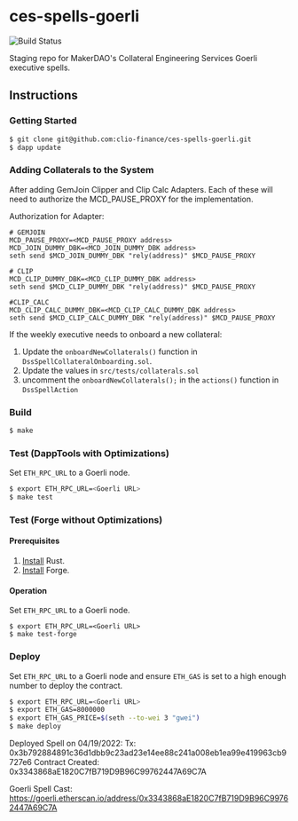 # ces-spells-goerli

![Build Status](https://github.com/makerdao/spells-goerli/actions/workflows/.github/workflows/tests.yaml/badge.svg?branch=master)

Staging repo for MakerDAO's Collateral Engineering Services Goerli executive spells.

## Instructions

### Getting Started

```bash
$ git clone git@github.com:clio-finance/ces-spells-goerli.git
$ dapp update
```

### Adding Collaterals to the System

After adding GemJoin Clipper and Clip Calc Adapters. Each of these will need to authorize the MCD_PAUSE_PROXY for the implementation.

Authorization for Adapter:

```
# GEMJOIN
MCD_PAUSE_PROXY=<MCD_PAUSE_PROXY address>
MCD_JOIN_DUMMY_DBK=<MCD_JOIN_DUMMY_DBK address>
seth send $MCD_JOIN_DUMMY_DBK "rely(address)" $MCD_PAUSE_PROXY

# CLIP
MCD_CLIP_DUMMY_DBK=<MCD_CLIP_DUMMY_DBK address>
seth send $MCD_CLIP_DUMMY_DBK "rely(address)" $MCD_PAUSE_PROXY

#CLIP_CALC
MCD_CLIP_CALC_DUMMY_DBK=<MCD_CLIP_CALC_DUMMY_DBK address>
seth send $MCD_CLIP_CALC_DUMMY_DBK "rely(address)" $MCD_PAUSE_PROXY
```

If the weekly executive needs to onboard a new collateral:

1. Update the `onboardNewCollaterals()` function in `DssSpellCollateralOnboarding.sol`.
2. Update the values in `src/tests/collaterals.sol`
3. uncomment the `onboardNewCollaterals();` in the `actions()` function in `DssSpellAction`

### Build

```bash
$ make
```

### Test (DappTools with Optimizations)

Set `ETH_RPC_URL` to a Goerli node.

```bash
$ export ETH_RPC_URL=<Goerli URL>
$ make test
```

### Test (Forge without Optimizations)

#### Prerequisites
1. [Install](https://www.rust-lang.org/tools/install) Rust.
2. [Install](https://github.com/gakonst/foundry#forge) Forge.

#### Operation
Set `ETH_RPC_URL` to a Goerli node.

```
$ export ETH_RPC_URL=<Goerli URL>
$ make test-forge
```

### Deploy

Set `ETH_RPC_URL` to a Goerli node and ensure `ETH_GAS` is set to a high enough number to deploy the contract.

```bash
$ export ETH_RPC_URL=<Goerli URL>
$ export ETH_GAS=8000000
$ export ETH_GAS_PRICE=$(seth --to-wei 3 "gwei")
$ make deploy

```

Deployed Spell on 04/19/2022: Tx: 0x3b792884891c36d1dbb9c23ad23e14ee88c241a008eb1ea99e419963cb9727e6
Contract Created: 0x3343868aE1820C7fB719D9B96C99762447A69C7A

Goerli Spell Cast: https://goerli.etherscan.io/address/0x3343868aE1820C7fB719D9B96C99762447A69C7A